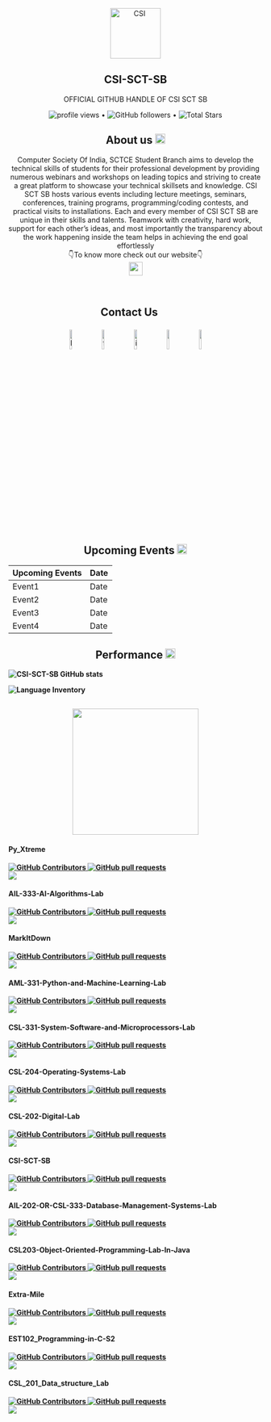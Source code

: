 <p align="center">
 <img width="100px" src="https://csiakgec.in/images/logo-orig.png" align="center" alt="CSI" />
 <h2 align="center" >CSI-SCT-SB</h2>
 <p align="center">OFFICIAL GITHUB HANDLE OF CSI SCT SB</p>
</p>

<p align="center">
  <img src="https://komarev.com/ghpvc/?username=your-github-username&color=blue&style=flat" alt="profile views"> •  
  <img alt="GitHub followers" src="https://img.shields.io/github/followers/CSI-SCT-SB?label=Followers&style=social"> •   
  <img src="https://img.shields.io/github/stars/CSI-SCT-SB?label=Stars" alt="Total Stars">
</p>

<h2 align="center">About us <img src="https://media3.giphy.com/media/Xoe0VkQvr3bAObKkUi/giphy.gif?cid=6c09b952dcd5ac4ca65e55922ac8416ae88f60e791cfb099&rid=giphy.gif&ct=g" width="20"></h2>
<p align="center">Computer Society Of India, SCTCE Student Branch aims to develop the technical skills of students for their professional development by providing numerous webinars and workshops on leading topics and striving to create a great platform to showcase your technical skillsets and knowledge. CSI SCT SB hosts various events including lecture meetings, seminars, conferences, training programs, programming/coding contests, and practical visits to installations. Each and every member of CSI SCT SB are unique in their skills and talents. Teamwork with creativity, hard work, support for each other’s ideas, and most importantly the transparency about the work happening inside the team helps in achieving the end goal effortlessly<br>👇To know more check out our website👇<br><a href="https://csiindia.org"><img src="https://img.shields.io/badge/-Computer%20Society%20Of%20India-blue?style=for-the-badge" height = "27"></a></p>
<br>
<h2 align="center">Contact Us<img  <src="https://images.squarespace-cdn.com/content/v1/56012adce4b0cf12162d2a86/1472569189356-KGD5TAI2VUG58XPLP4TH/image-asset.gif" width="25"></h2>
<p align="center">
	<a href="https://www.linkedin.com/mwlite/company/csi-sct-sb/"><img alt="linkedin" width="10%" style="padding:5px" src="https://img.icons8.com/clouds/100/000000/linkedin.png"/></a>
	<a href="https://m.facebook.com/100083111421652/"><img alt="facebook" width="10%" style="padding:5px" src="https://img.icons8.com/clouds/100/000000/facebook-new.png"/></a>
	<a href="https://instagram.com/csisctsb?igshid=YmMyMTA2M2Y=/"><img alt="instagram" width="10%" style="padding:5px" src="https://img.icons8.com/clouds/100/000000/instagram.png"/></a>
<a href="https://youtube.com/channel/UCiAFo7cXC7KAQ13Lsf8oq6g"><img alt="" width="10%" style="padding:5px" src="https://img.icons8.com/clouds/100/000000/youtube.png"/></a>
<a href="mailto:csi@sctce.ac.in"><img alt="" width="10%" style="padding:5px" src="https://img.icons8.com/clouds/100/000000/gmail.png"/></a>
</p>

<h2 align="center"> <b> Upcoming Events <img src="https://media3.giphy.com/media/l2SpRL8lBEBtRR4I0/giphy.gif?cid=82a1493btkjxe782ehgbl8jrvzsefet5g9p7gpmx1ogtv24r&rid=giphy.gif&ct=g" width="20"> <b/></h2>

<center>

|       Upcoming Events     |     Date    |
| ------------------------- | ----------- |
|        Event1             | Date        |
|        Event2             | Date        |
|        Event3             | Date        |
|        Event4             | Date        |
</center>

<h2 align="center">Performance <img src="https://media3.giphy.com/media/ww9Z3l8wl4szKyRIro/giphy.gif?cid=82a1493bft30ydix6ow8b4rimid18pltzniutfh6x7i7hbi1&rid=giphy.gif&ct=g" width="20"></h2>

![CSI-SCT-SB GitHub stats](https://github-readme-stats.vercel.app/api/?username=CSI-SCT-SB&show_icons=true&title_color=fff&icon_color=79ff97&text_color=9f9f9f&bg_color=151515)

![Language Inventory](https://github-readme-stats.vercel.app/api/top-langs/?username=CSI-SCT-SB&title_color=fff&icon_color=79ff97&text_color=9f9f9f&bg_color=151515)


<h2 align="center"> <img src="https://offersandanswers.com/wp-content/uploads/2021/03/head-6.gif" width="250"></h2>

		  
#### Py_Xtreme

<a href="https://github.com/CSI-SCT-SB/PY_XTREME/graphs/contributors">
      <img alt="GitHub Contributors" src="https://img.shields.io/github/contributors/CSI-SCT-SB/PY_XTREME" />
    </a>
<a href="https://github.com/CSI-SCT-SB/MarkItDown/pulls">
      <img alt="GitHub pull requests" src="https://img.shields.io/github/issues-pr/CSI-SCT-SB/PY_XTREME?color=0088fF" />
    </a>
    <br>
<a href="https://github.com/CSI-SCT-SB/PY_XTREME/graphs/contributors">
  <img src="https://contrib.rocks/image?repo=CSI-SCT-SB/PY_XTREME" />
</a>

#### AIL-333-AI-Algorithms-Lab

<a href="https://github.com/CSI-SCT-SB/AIL-333-AI-Algorithms-Lab/graphs/contributors">
      <img alt="GitHub Contributors" src="https://img.shields.io/github/contributors/CSI-SCT-SB/AIL-333-AI-Algorithms-Lab" />
    </a>
<a href="https://github.com/CSI-SCT-SB/AML-331-Python-and-Machine-Learning-Lab/pulls">
      <img alt="GitHub pull requests" src="https://img.shields.io/github/issues-pr/CSI-SCT-SB/AIL-333-AI-Algorithms-Lab?color=0088fF" />
    </a>
 <br>
    
<a href="https://github.com/CSI-SCT-SB/AIL-333-AI-Algorithms-Lab/graphs/contributors">
  <img src="https://contrib.rocks/image?repo=CSI-SCT-SB/AIL-333-AI-Algorithms-Lab" />
</a>
										  
#### MarkItDown

<a href="https://github.com/CSI-SCT-SB/MarkItDown/graphs/contributors">
      <img alt="GitHub Contributors" src="https://img.shields.io/github/contributors/CSI-SCT-SB/MarkItDown" />
    </a>
<a href="https://github.com/CSI-SCT-SB/MarkItDown/pulls">
      <img alt="GitHub pull requests" src="https://img.shields.io/github/issues-pr/CSI-SCT-SB/MarkItDown?color=0088fF" />
    </a><br>
<a href="https://github.com/CSI-SCT-SB/MarkItDown/graphs/contributors">
  <img src="https://contrib.rocks/image?repo=CSI-SCT-SB/MarkItDown" />
</a>
										  


#### AML-331-Python-and-Machine-Learning-Lab

<a href="https://github.com/CSI-SCT-SB/AML-331-Python-and-Machine-Learning-Lab/graphs/contributors">
      <img alt="GitHub Contributors" src="https://img.shields.io/github/contributors/CSI-SCT-SB/AML-331-Python-and-Machine-Learning-Lab" />
    </a>
<a href="https://github.com/CSI-SCT-SB/AML-331-Python-and-Machine-Learning-Lab/pulls">
      <img alt="GitHub pull requests" src="https://img.shields.io/github/issues-pr/CSI-SCT-SB/AML-331-Python-and-Machine-Learning-Lab?color=0088fF" />
    </a>
    <br>
<a href="https://github.com/CSI-SCT-SB/MAML-331-Python-and-Machine-Learning-Lab/graphs/contributors">
  <img src="https://contrib.rocks/image?repo=CSI-SCT-SB/AML-331-Python-and-Machine-Learning-Lab" />
</a>

####  CSL-331-System-Software-and-Microprocessors-Lab

<a href="https://github.com/CSI-SCT-SB/CSL-331-System-Software-and-Microprocessors-Lab/graphs/contributors">
      <img alt="GitHub Contributors" src="https://img.shields.io/github/contributors/CSI-SCT-SB/CSL-331-System-Software-and-Microprocessors-Lab" />
    </a>
<a href="https://github.com/CSI-SCT-SB/CSL-331-System-Software-and-Microprocessors-Lab/pulls">
      <img alt="GitHub pull requests" src="https://img.shields.io/github/issues-pr/CSI-SCT-SB/CSL-331-System-Software-and-Microprocessors-Lab?color=0088fF" />
    </a>
<br>
<a href="https://github.com/CSI-SCT-SB/CSL-331-System-Software-and-Microprocessors-Lab/graphs/contributors">
  <img src="https://contrib.rocks/image?repo=CSI-SCT-SB/CSL-331-System-Software-and-Microprocessors-Lab" />
</a>

####  CSL-204-Operating-Systems-Lab

<a href="https://github.com/CSI-SCT-SB/CSL-204-Operating-Systems-Lab/graphs/contributors">
      <img alt="GitHub Contributors" src="https://img.shields.io/github/contributors/CSI-SCT-SB/CSL-204-Operating-Systems-Lab" />
    </a>
<a href="https://github.com/CSI-SCT-SB/CSL-204-Operating-Systems-Lab/pulls">
      <img alt="GitHub pull requests" src="https://img.shields.io/github/issues-pr/CSI-SCT-SB/CSL-204-Operating-Systems-Lab?color=0088fF" />
    </a>
<br>
<a href="https://github.com/CSI-SCT-SB/CSL-204-Operating-Systems-Lab/graphs/contributors">
  <img src="https://contrib.rocks/image?repo=CSI-SCT-SB/CSL-204-Operating-Systems-Lab" />
</a>

####  CSL-202-Digital-Lab

<a href="https://github.com/CSI-SCT-SB/CSL-202-Digital-Lab/graphs/contributors">
      <img alt="GitHub Contributors" src="https://img.shields.io/github/contributors/CSI-SCT-SB/CSL-202-Digital-Lab" />
    </a>
<a href="https://github.com/CSI-SCT-SB/CSL-202-Digital-Lab/pulls">
      <img alt="GitHub pull requests" src="https://img.shields.io/github/issues-pr/CSI-SCT-SB/CSL-202-Digital-Lab?color=0088fF" />
    </a>
    <br>
<a href="https://github.com/CSI-SCT-SB/CSL-202-Digital-Lab/graphs/contributors">
  <img src="https://contrib.rocks/image?repo=CSI-SCT-SB/CSL-202-Digital-Lab" />
</a>

####  CSI-SCT-SB

<a href="https://github.com/CSI-SCT-SB/CSI-SCT-SB/graphs/contributors">
      <img alt="GitHub Contributors" src="https://img.shields.io/github/contributors/CSI-SCT-SB/CSI-SCT-SB" />
    </a>
<a href="https://github.com/CSI-SCT-SB/CSI-SCT-SB/pulls">
      <img alt="GitHub pull requests" src="https://img.shields.io/github/issues-pr/CSI-SCT-SB/CSI-SCT-SB?color=0088fF" />
    </a>
    <br>
<a href="https://github.com/CSI-SCT-SB/CSI-SCT-SB/graphs/contributors">
  <img src="https://contrib.rocks/image?repo=CSI-SCT-SB/CSI-SCT-SB" />
</a>

#### AIL-202-OR-CSL-333-Database-Management-Systems-Lab
<a href="https://github.com/CSI-SCT-SB/AIL-202-OR-CSL-333-Database-Management-Systems-Lab/graphs/contributors">
      <img alt="GitHub Contributors" src="https://img.shields.io/github/contributors/CSI-SCT-SB/AIL-202-OR-CSL-333-Database-Management-Systems-Lab" />
    </a>
<a href="https://github.com/CSI-SCT-SB/AIL-202-OR-CSL-333-Database-Management-Systems-Lab/pulls">
      <img alt="GitHub pull requests" src="https://img.shields.io/github/issues-pr/CSI-SCT-SB/AIL-202-OR-CSL-333-Database-Management-Systems-Lab?color=0088fF" />
    </a><br>
<a href="https://github.com/CSI-SCT-SB/AIL-202-OR-CSL-333-Database-Management-Systems-Lab/graphs/contributors">
  <img src="https://contrib.rocks/image?repo=CSI-SCT-SB/AIL-202-OR-CSL-333-Database-Management-Systems-Lab" />
</a>

#### CSL203-Object-Oriented-Programming-Lab-In-Java

<a href="https://github.com/CSI-SCT-SB/ CSL203-Object-Oriented-Programming-Lab-In-Java/graphs/contributors">
      <img alt="GitHub Contributors" src="https://img.shields.io/github/contributors/CSI-SCT-SB/CSL203-Object-Oriented-Programming-Lab-In-Java" />
    </a>
<a href="https://github.com/CSI-SCT-SB/CSL203-Object-Oriented-Programming-Lab-In-Java/pulls">
      <img alt="GitHub pull requests" src="https://img.shields.io/github/issues-pr/CSI-SCT-SB/CSL203-Object-Oriented-Programming-Lab-In-Java?color=0088fF" />
    </a><br>
<a href="https://github.com/CSI-SCT-SB/CSL203-Object-Oriented-Programming-Lab-In-Java/graphs/contributors">
  <img src="https://contrib.rocks/image?repo=CSI-SCT-SB/CSL203-Object-Oriented-Programming-Lab-In-Java" />
</a>

####  Extra-Mile
<a href="https://github.com/CSI-SCT-SB/AIL-333-AI-Algorithms-Lab/graphs/contributors">
      <img alt="GitHub Contributors" src="https://img.shields.io/github/contributors/CSI-SCT-SB/AIL-333-AI-Algorithms-Lab" />
    </a>
<a href="https://github.com/CSI-SCT-SB/Extra-Mile/pulls">
      <img alt="GitHub pull requests" src="https://img.shields.io/github/issues-pr/CSI-SCT-SB/Extra-Mile?color=0088fF" />
    </a>
 <br>
<a href="https://github.com/CSI-SCT-SB/Extra-Mile/graphs/contributors">
  <img src="https://contrib.rocks/image?repo=CSI-SCT-SB/Extra-Mile" />
</a>

####  EST102_Programming-in-C-S2
<a href="https://github.com/CSI-SCT-SB/EST102_Programming-in-C-S2-/graphs/contributors">
      <img alt="GitHub Contributors" src="https://img.shields.io/github/contributors/CSI-SCT-SB/EST102_Programming-in-C-S2-" />
    </a>
<a href="https://github.com/CSI-SCT-SB/EST102_Programming-in-C-S2-/pulls">
      <img alt="GitHub pull requests" src="https://img.shields.io/github/issues-pr/CSI-SCT-SB/EST102_Programming-in-C-S2-?color=0088fF" />
    </a>
 <br>
<a href="https://github.com/CSI-SCT-SB/EST102_Programming-in-C-S2-/graphs/contributors">
  <img src="https://contrib.rocks/image?repo=CSI-SCT-SB/EST102_Programming-in-C-S2-" />
</a>

####  CSL_201_Data_structure_Lab
<a href="https://github.com/CSI-SCT-SB/ CSL_201_Data_structure_Lab/graphs/contributors">
      <img alt="GitHub Contributors" src="https://img.shields.io/github/contributors/CSI-SCT-SB/CSL_201_Data_structure_Lab" />
    </a>
<a href="https://github.com/CSI-SCT-SB/CSL_201_Data_structure_Lab/pulls">
      <img alt="GitHub pull requests" src="https://img.shields.io/github/issues-pr/CSI-SCT-SB/CSL_201_Data_structure_Lab?color=0088fF" />
    </a> <br>
<a href="https://github.com/CSI-SCT-SB/CSL_201_Data_structure_Lab/graphs/contributors">
  <img src="https://contrib.rocks/image?repo=CSI-SCT-SB/CSL_201_Data_structure_Lab" />
</a>


